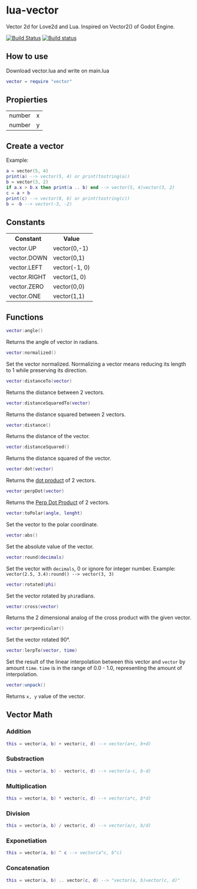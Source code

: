 # lua-vector

Vector 2d for Love2d and Lua. Inspired on Vector2() of Godot Engine.

[![Build Status](https://travis-ci.org/DeybisMelendez/lua-vector.svg?branch=master)](https://travis-ci.org/DeybisMelendez/lua-vector)
[![Build status](https://ci.appveyor.com/api/projects/status/jdmjooteware0ldo/branch/master?svg=true)](https://ci.appveyor.com/project/DeybisMelendez/lua-vector/branch/master)

## How to use

Download vector.lua and write on main.lua

```lua
vector = require "vector"
```

## Propierties

<table>
  <tr>
    <td>number</td>
    <td>x</td>
  </tr>
  <tr>
    <td>number</td>
    <td>y</td>
  </tr>
</table>

## Create a vector

Example:
```lua
a = vector(5, 4)
print(a) --> vector(5, 4) or print(tostring(a))
b = vector(3, 2)
if a.x > b.x then print(a .. b) end --> vector(5, 4)vector(3, 2)
c = a + b
print(c) --> vector(8, 6) or print(tostring(c))
b = -b --> vector(-3, -2)
```

## Constants

<table>
  <tr>
    <th>Constant</th>
    <th>Value</th>
  </tr>
  <tr>
    <td>vector.UP</td>
    <td>vector(0,-1)</td>
  </tr>
  <tr>
    <td>vector.DOWN</td>
    <td>vector(0,1)</td>
  </tr>
  <tr>
    <td>vector.LEFT</td>
    <td>vector(-1, 0)</td>
  </tr>
  <tr>
    <td>vector.RIGHT</td>
    <td>vector(1, 0)</td>
  </tr>
  <tr>
    <td>vector.ZERO</td>
    <td>vector(0,0)</td>
  </tr>
   <tr>
    <td>vector.ONE</td>
    <td>vector(1,1)</td>
  </tr>
</table>

## Functions

```lua
vector:angle()
```
Returns the angle of vector in radians.

```lua
vector:normalized()
```
Set the vector normalized. Normalizing a vector means reducing its length to 1 while preserving its direction.

```lua
vector:distanceTo(vector)
```
Returns the distance between 2 vectors.

```lua
vector:distanceSquaredTo(vector)
```
Returns the distance squared between 2 vectors.

```lua
vector:distance()
```
Returns the distance of the vector.

```lua
vector:distanceSquared()
```
Returns the distance squared of the vector.

```lua
vector:dot(vector)
```
Returns the [dot product](https://en.wikipedia.org/wiki/Dot_product) of 2 vectors.

```lua
vector:perpDot(vector)
```
Returns the [Perp Dot Product](http://mathworld.wolfram.com/PerpDotProduct.html) of 2 vectors.

```lua
vector:toPolar(angle, lenght)
```
Set the vector to the polar coordinate.

```lua
vector:abs()
```
Set the absolute value of the vector.

```lua
vector:round(decimals)
```
Set the vector with `decimals`, 0 or ignore for integer number. Example: `vector(2.5, 3.4):round() --> vector(3, 3)`

```lua
vector:rotated(phi)
```
Set the vector rotated by `phi`radians.

```lua
vector:cross(vector)
```
Returns the 2 dimensional analog of the cross product with the given vector.

```lua
vector:perpendicular()
```
Set the vector rotated 90°.

```lua
vector:lerpTo(vector, time)
```
Set the result of the linear interpolation between this vector and `vector` by amount `time`. `time` is in the range of 0.0 - 1.0, representing the amount of interpolation.

```lua
vector:unpack()
```
Returns `x, y` value of the vector.

## Vector Math

### Addition

```lua
this = vector(a, b) + vector(c, d) --> vector(a+c, b+d)
```

### Substraction

```lua
this = vector(a, b) - vector(c, d) --> vector(a-c, b-d)
```

### Multiplication

```lua
this = vector(a, b) * vector(c, d) --> vector(a*c, b*d)
```

### Division

```lua
this = vector(a, b) / vector(c, d) --> vector(a/c, b/d)
```
### Exponetiation

```lua
this = vector(a, b) ^ c --> vector(a^c, b^c)
```

### Concatenation

```lua
this = vector(a, b) .. vector(c, d) --> "vector(a, b)vector(c, d)"
```
